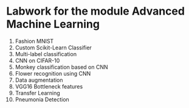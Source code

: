 # Labwork for the module Advanced Machine Learning  

1. Fashion MNIST  
2. Custom Scikit-Learn Classifier  
3. Multi-label classification
4. CNN on CIFAR-10
5. Monkey classification based on CNN
6. Flower recognition using CNN
7. Data augmentation
8. VGG16 Bottleneck features
9. Transfer Learning
10. Pneumonia Detection